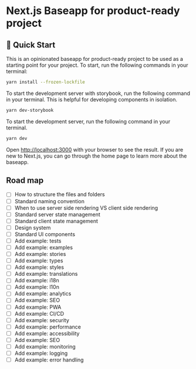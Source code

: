 # Next.js Baseapp for product-ready project

## 🚀 Quick Start

This is an opinionated baseapp for product-ready project to be used as a starting point for your project. To start, run the following commands in your terminal:

```bash
yarn install --frozen-lockfile
```

To start the development server with storybook, run the following command in your terminal. This is helpful for developing components in isolation.

```bash
yarn dev-storybook
```

To start the development server, run the following command in your terminal.

```bash
yarn dev
```

Open [http://localhost:3000](http://localhost:3000) with your browser to see the result. If you are new to Next.js, you can go through the home page to learn more about the baseapp.

## Road map

- [ ] How to structure the files and folders
- [ ] Standard naming convention
- [ ] When to use server side rendering VS client side rendering
- [ ] Standard server state management
- [ ] Standard client state management
- [ ] Design system
- [ ] Standard UI components
- [ ] Add example: tests
- [ ] Add example: examples
- [ ] Add example: stories
- [ ] Add example: types
- [ ] Add example: styles
- [ ] Add example: translations
- [ ] Add example: i18n
- [ ] Add example: l10n
- [ ] Add example: analytics
- [ ] Add example: SEO
- [ ] Add example: PWA
- [ ] Add example: CI/CD
- [ ] Add example: security
- [ ] Add example: performance
- [ ] Add example: accessibility
- [ ] Add example: SEO
- [ ] Add example: monitoring
- [ ] Add example: logging
- [ ] Add example: error handling
